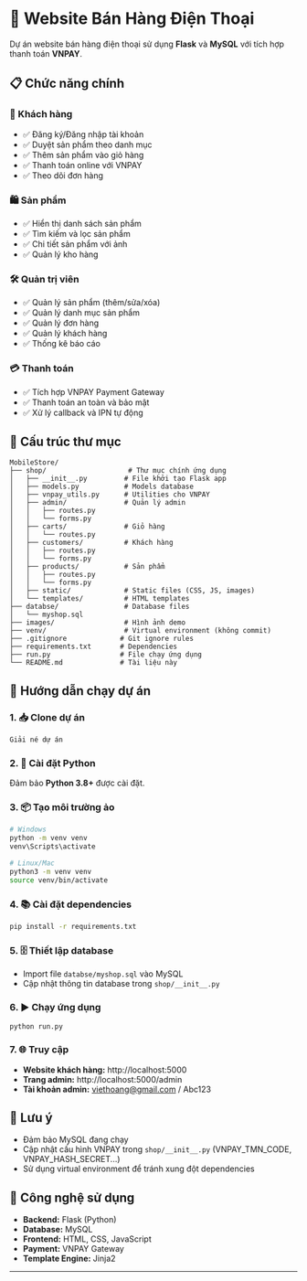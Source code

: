 
# 🛒 Website Bán Hàng Điện Thoại

Dự án website bán hàng điện thoại sử dụng **Flask** và **MySQL** với tích hợp thanh toán **VNPAY**.

## 📋 Chức năng chính

### 👤 Khách hàng
- ✅ Đăng ký/Đăng nhập tài khoản
- ✅ Duyệt sản phẩm theo danh mục
- ✅ Thêm sản phẩm vào giỏ hàng
- ✅ Thanh toán online với VNPAY
- ✅ Theo dõi đơn hàng

### 🛍️ Sản phẩm
- ✅ Hiển thị danh sách sản phẩm
- ✅ Tìm kiếm và lọc sản phẩm
- ✅ Chi tiết sản phẩm với ảnh
- ✅ Quản lý kho hàng

### 🛠️ Quản trị viên
- ✅ Quản lý sản phẩm (thêm/sửa/xóa)
- ✅ Quản lý danh mục sản phẩm
- ✅ Quản lý đơn hàng
- ✅ Quản lý khách hàng
- ✅ Thống kê báo cáo

### 💳 Thanh toán
- ✅ Tích hợp VNPAY Payment Gateway
- ✅ Thanh toán an toàn và bảo mật
- ✅ Xử lý callback và IPN tự động

## 📁 Cấu trúc thư mục

```
MobileStore/
├── shop/                    # Thư mục chính ứng dụng
│   ├── __init__.py         # File khởi tạo Flask app
│   ├── models.py           # Models database
│   ├── vnpay_utils.py      # Utilities cho VNPAY
│   ├── admin/              # Quản lý admin
│   │   ├── routes.py
│   │   └── forms.py
│   ├── carts/              # Giỏ hàng
│   │   └── routes.py
│   ├── customers/          # Khách hàng
│   │   ├── routes.py
│   │   └── forms.py
│   ├── products/           # Sản phẩm
│   │   ├── routes.py
│   │   └── forms.py
│   ├── static/             # Static files (CSS, JS, images)
│   └── templates/          # HTML templates
├── databse/                # Database files
│   └── myshop.sql
├── images/                 # Hình ảnh demo
├── venv/                   # Virtual environment (không commit)
├── .gitignore             # Git ignore rules
├── requirements.txt       # Dependencies
├── run.py                 # File chạy ứng dụng
└── README.md              # Tài liệu này
```

## 🚀 Hướng dẫn chạy dự án

### 1. 📥 Clone dự án
```bash
Giải né dự án
```

### 2. 🐍 Cài đặt Python
Đảm bảo **Python 3.8+** được cài đặt.

### 3. 📦 Tạo môi trường ảo
```bash
# Windows
python -m venv venv
venv\Scripts\activate

# Linux/Mac
python3 -m venv venv
source venv/bin/activate
```

### 4. 📚 Cài đặt dependencies
```bash
pip install -r requirements.txt
```

### 5. 🗄️ Thiết lập database
- Import file `databse/myshop.sql` vào MySQL
- Cập nhật thông tin database trong `shop/__init__.py`

### 6. ▶️ Chạy ứng dụng
```bash
python run.py
```

### 7. 🌐 Truy cập
- **Website khách hàng:** http://localhost:5000
- **Trang admin:** http://localhost:5000/admin
- **Tài khoản admin:** viethoang@gmail.com / Abc123

## 📝 Lưu ý

- Đảm bảo MySQL đang chạy
- Cập nhật cấu hình VNPAY trong `shop/__init__.py` (VNPAY_TMN_CODE, VNPAY_HASH_SECRET...)
- Sử dụng virtual environment để tránh xung đột dependencies

## 🎯 Công nghệ sử dụng

- **Backend:** Flask (Python)
- **Database:** MySQL
- **Frontend:** HTML, CSS, JavaScript
- **Payment:** VNPAY Gateway
- **Template Engine:** Jinja2

---